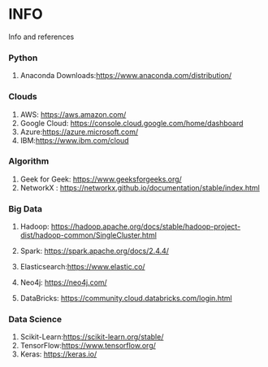 # INFO
Info and references

### Python
1. Anaconda Downloads:https://www.anaconda.com/distribution/


### Clouds
1. AWS: https://aws.amazon.com/
2. Google Cloud: https://console.cloud.google.com/home/dashboard
3. Azure:https://azure.microsoft.com/
4. IBM:https://www.ibm.com/cloud

### Algorithm
1. Geek for Geek: https://www.geeksforgeeks.org/
2. NetworkX : https://networkx.github.io/documentation/stable/index.html



### Big Data
1. Hadoop: https://hadoop.apache.org/docs/stable/hadoop-project-dist/hadoop-common/SingleCluster.html
2. Spark: https://spark.apache.org/docs/2.4.4/
3. Elasticsearch:https://www.elastic.co/

4. Neo4j: https://neo4j.com/
5. DataBricks: https://community.cloud.databricks.com/login.html


### Data Science

1. Scikit-Learn:https://scikit-learn.org/stable/
2. TensorFlow:https://www.tensorflow.org/
3. Keras: https://keras.io/








